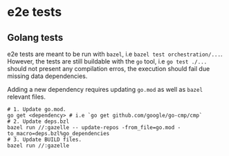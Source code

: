 # e2e tests 

## Golang tests

e2e tests are meant to be run with `bazel`, i.e `bazel test orchestration/...`. However,
the tests are still buildable with the `go` tool, i.e `go test ./...` should not present
any compilation erros, the execution should fail due missing data dependencies.

Adding a new dependency requires updating `go.mod` as well as `bazel` relevant files. 

```
# 1. Update go.mod.
go get <dependency> # i.e `go get github.com/google/go-cmp/cmp`
# 2. Update deps.bzl
bazel run //:gazelle -- update-repos -from_file=go.mod -to_macro=deps.bzl%go_dependencies
# 3. Update BUILD files.
bazel run //:gazelle
```
